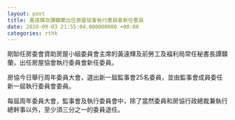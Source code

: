 ```yaml
---
layout: post
title: 黃遠輝及譚贛蘭出任房屋協會執行委員會新任委員
date: 2020-09-03 21:55:04.000000000 +08:00
categories: rthk
---
```


剛缷任房委會資助房屋小組委員會主席的黃遠輝及前勞工及福利局常任秘書長譚贛蘭，出任房屋協會執行委員會新任委員。

房協今日舉行周年委員大會，選出新一屆監事會25名委員，並由監事會成員委任新一屆執行委員會委員。

每屆周年委員大會，監事會及執行委員會中，除了當然委員和房協行政總裁兼執行總幹事以外，至少須三分之一的委員退任。
